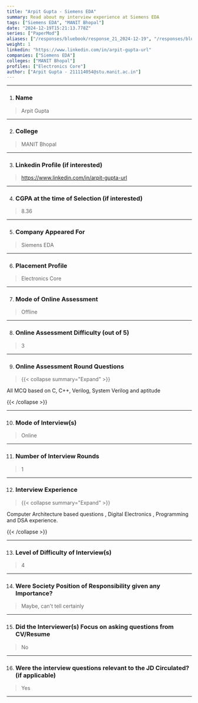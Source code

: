 ```yaml
---
title: "Arpit Gupta - Siemens EDA"
summary: Read about my interview experience at Siemens EDA
tags: ["Siemens EDA", "MANIT Bhopal"]
date: "2024-12-19T15:21:13.778Z"
series: ["PaperMod"]
aliases: ["/responses/bluebook/response_21_2024-12-19", "/responses/bluebook/arpit-gupta-siemens-eda"]
weight: 1
linkedin: "https://www.linkedin.com/in/arpit-gupta-url"
companies: ["Siemens EDA"]
colleges: ["MANIT Bhopal"]
profiles: ["Electronics Core"]
author: ["Arpit Gupta - 211114054@stu.manit.ac.in"]
---
```

---
1. ### Name

> Arpit Gupta

---

2. ### College

> MANIT Bhopal

---

3. ### Linkedin Profile (if interested)

> https://www.linkedin.com/in/arpit-gupta-url

---

4. ### CGPA at the time of Selection (if interested) 

> 8.36

---

5. ### Company Appeared For

> Siemens EDA

---

6. ### Placement Profile

> Electronics Core

---

7. ### Mode of Online Assessment

> Offline

---

8. ### Online Assessment Difficulty (out of 5)

> 3

---

9. ### Online Assessment Round Questions

> {{< collapse summary="Expand" >}}

All MCQ based on C, C++, Verilog, System Verilog and aptitude

{{< /collapse >}}

---

10. ### Mode of Interview(s)

> Online

---

11. ### Number of Interview Rounds

> 1

---

12. ### Interview Experience

> {{< collapse summary="Expand" >}}

Computer Architecture based questions , Digital Electronics , Programming and DSA experience.

{{< /collapse >}}

---

13. ### Level of Difficulty of Interview(s)

> 4

---

14. ### Were Society Position of Responsibility given any Importance?

> Maybe, can't tell certainly

---

15. ### Did the Interviewer(s) Focus on asking questions from CV/Resume

> No

---

16. ### Were the interview questions relevant to the JD Circulated? (if applicable)

> Yes

---

